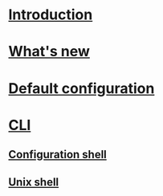 # [Introduction](index.md)
# [What's new](news.md)
# [Default configuration](default-config.md)
# [CLI](cli/netc-cli.md)
## [Configuration shell](cli/netc-shell.md)
## [Unix shell](cli/unix-shell.md)
